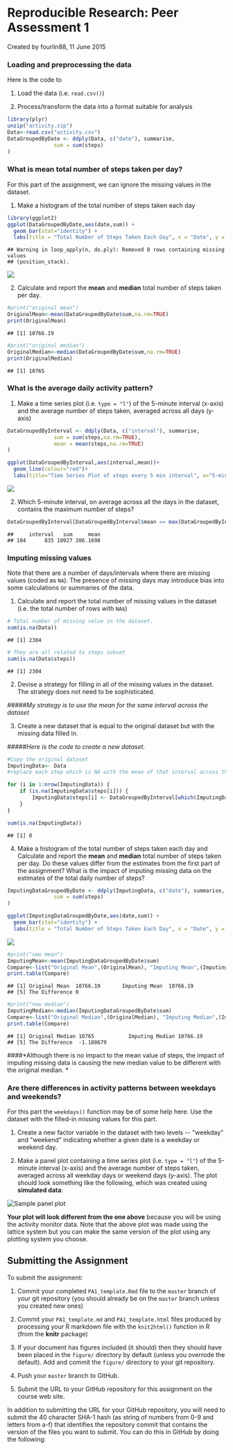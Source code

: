 # Reproducible Research: Peer Assessment 1
Created by fourlin88, 11 June 2015

### Loading and preprocessing the data

Here is the code to

1. Load the data (i.e. `read.csv()`)

2. Process/transform the data into a format suitable for analysis


```r
library(plyr)
unzip("activity.zip")
Data<-read.csv("activity.csv")
DataGroupedByDate <- ddply(Data, c("date"), summarise,
               sum = sum(steps)
)
```

### What is mean total number of steps taken per day?

For this part of the assignment, we can ignore the missing values in
the dataset.

1. Make a histogram of the total number of steps taken each day



```r
library(ggplot2)
ggplot(DataGroupedByDate,aes(date,sum)) + 
  geom_bar(stat="identity") +
  labs(title = "Total Number of Steps Taken Each Day", x = "Date", y = "Total number of steps")
```

```
## Warning in loop_apply(n, do.ply): Removed 8 rows containing missing values
## (position_stack).
```

![](PA1_template_files/figure-html/unnamed-chunk-2-1.png) 

2. Calculate and report the **mean** and **median** total number of steps taken per day.



```r
#print("original mean")
OriginalMean<-mean(DataGroupedByDate$sum,na.rm=TRUE)
print(OriginalMean)
```

```
## [1] 10766.19
```

```r
#print("original median")
OriginalMedian<-median(DataGroupedByDate$sum,na.rm=TRUE)
print(OriginalMedian)
```

```
## [1] 10765
```

### What is the average daily activity pattern?

1. Make a time series plot (i.e. `type = "l"`) of the 5-minute interval (x-axis) and the average number of steps taken, averaged across all days (y-axis)


```r
DataGroupedByInterval <- ddply(Data, c("interval"), summarise,
               sum = sum(steps,na.rm=TRUE),
               mean = mean(steps,na.rm=TRUE)
)

ggplot(DataGroupedByInterval,aes(interval,mean))+
  geom_line(colour="red")+
  labs(title="Time Series Plot of steps every 5 min interval", x="5-min Interval", y="steps")
```

![](PA1_template_files/figure-html/unnamed-chunk-4-1.png) 



2. Which 5-minute interval, on average across all the days in the dataset, contains the maximum number of steps?


```r
DataGroupedByInterval[DataGroupedByInterval$mean == max(DataGroupedByInterval$mean), ]
```

```
##     interval   sum     mean
## 104      835 10927 206.1698
```



### Imputing missing values

Note that there are a number of days/intervals where there are missing
values (coded as `NA`). The presence of missing days may introduce
bias into some calculations or summaries of the data.

1. Calculate and report the total number of missing values in the dataset (i.e. the total number of rows with `NA`s)


```r
# Total number of missing value in the dataset. 
sum(is.na(Data))
```

```
## [1] 2304
```

```r
# They are all related to steps subset
sum(is.na(Data$steps))
```

```
## [1] 2304
```

2. Devise a strategy for filling in all of the missing values in the dataset. The strategy does not need to be sophisticated. 

#####*My strategy is to use the mean for the same interval across the dataset*

3. Create a new dataset that is equal to the original dataset but with the missing data filled in.

#####*Here is the code to create a new dataset.*


```r
#Copy the original dataset
ImputingData<- Data
#replace each step which is NA with the mean of that interval across the original dataset

for (i in 1:nrow(ImputingData)) {
    if (is.na(ImputingData$steps[i])) {
        ImputingData$steps[i] <- DataGroupedByInterval[which(ImputingData$interval[i] == DataGroupedByInterval$interval), ]$mean
    }
}

sum(is.na(ImputingData))
```

```
## [1] 0
```


4. Make a histogram of the total number of steps taken each day and Calculate and report the **mean** and **median** total number of steps taken per day. Do these values differ from the estimates from the first part of the assignment? What is the impact of imputing missing data on the estimates of the total daily number of steps?


```r
ImputingDataGroupedByDate <- ddply(ImputingData, c("date"), summarise,
               sum = sum(steps)
)

ggplot(ImputingDataGroupedByDate,aes(date,sum)) + 
  geom_bar(stat="identity") +
  labs(title = "Total Number of Steps Taken Each Day", x = "Date", y = "Total number of steps")
```

![](PA1_template_files/figure-html/unnamed-chunk-8-1.png) 

```r
#print("new mean")
ImputingMean<-mean(ImputingDataGroupedByDate$sum)
Compare<-list("Original Mean",(OriginalMean), "Imputing Mean",(ImputingMean),"The Difference",(OriginalMean-ImputingMean))
print.table(Compare)
```

```
## [1] Original Mean  10766.19       Imputing Mean  10766.19      
## [5] The Difference 0
```

```r
#print("new median")
ImputingMedian<-median(ImputingDataGroupedByDate$sum)
Compare<-list("Original Median",(OriginalMedian), "Imputing Median",(ImputingMedian),"The Difference",(OriginalMedian-ImputingMedian))
print.table(Compare)
```

```
## [1] Original Median 10765           Imputing Median 10766.19       
## [5] The Difference  -1.188679
```

####*Although there is no impact to the mean value of steps, the impact of imputing missing data is causing the new median value to be different with the original median. *



### Are there differences in activity patterns between weekdays and weekends?

For this part the `weekdays()` function may be of some help here. Use
the dataset with the filled-in missing values for this part.

1. Create a new factor variable in the dataset with two levels -- "weekday" and "weekend" indicating whether a given date is a weekday or weekend day.




1. Make a panel plot containing a time series plot (i.e. `type = "l"`) of the 5-minute interval (x-axis) and the average number of steps taken, averaged across all weekday days or weekend days (y-axis). The plot should look something like the following, which was created using **simulated data**:

![Sample panel plot](instructions_fig/sample_panelplot.png) 


**Your plot will look different from the one above** because you will
be using the activity monitor data. Note that the above plot was made
using the lattice system but you can make the same version of the plot
using any plotting system you choose.


## Submitting the Assignment

To submit the assignment:

1. Commit your completed `PA1_template.Rmd` file to the `master` branch of your git repository (you should already be on the `master` branch unless you created new ones)

2. Commit your `PA1_template.md` and `PA1_template.html` files produced by processing your R markdown file with the `knit2html()` function in R (from the **knitr** package)

3. If your document has figures included (it should) then they should have been placed in the `figure/` directory by default (unless you overrode the default). Add and commit the `figure/` directory to your git repository.

4. Push your `master` branch to GitHub.

5. Submit the URL to your GitHub repository for this assignment on the course web site.

In addition to submitting the URL for your GitHub repository, you will
need to submit the 40 character SHA-1 hash (as string of numbers from
0-9 and letters from a-f) that identifies the repository commit that
contains the version of the files you want to submit. You can do this
in GitHub by doing the following:


